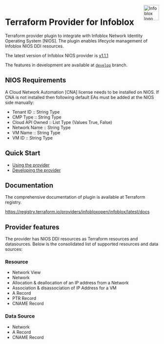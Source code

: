  <a href="https://www.infoblox.com">
    <img src="https://avatars.githubusercontent.com/u/8064882?s=400&u=3b245589302c409aff2ce2ba26d95e6df6cfe342&v=4" alt="Infoblox logo" title="Infoblox" align="right" height="50" />
</a> 
 
# Terraform Provider for Infoblox
Terraform provider plugin to integrate with Infoblox Network Identity Operating System [NIOS].
The plugin enables lifecycle management of Infoblox NIOS DDI resources.

The latest version of Infoblox NIOS provider is [v1.1.1](https://github.com/infobloxopen/terraform-provider-infoblox/releases/tag/v1.1.1)

The features in development are available at [`develop`](https://github.com/infobloxopen/terraform-provider-infoblox/tree/develop) branch.

## NIOS Requirements
A Cloud Network Automation [CNA] license needs to be installed on NIOS. If CNA is not installed then following default EAs must be added at the NIOS side manually:
   * Tenant ID :: String Type
   * CMP Type :: String Type
   * Cloud API Owned :: List Type (Values True, False)
   * Network Name :: String Type
   * VM Name :: String Type
   * VM ID :: String Type

## Quick Start
- [Using the provider](docs/USING.md)
- [Developing the provider](docs/DEVELOPMENT.md)

## Documentation
The comprehensive documentation of plugin is available at Terraform registry.

https://registry.terraform.io/providers/infobloxopen/infoblox/latest/docs

## Provider features
The provider has NIOS DDI resources as Terraform resources and datasources. Below is the consolidated list of supported resources and data sources:
### Resource
* Network View
* Network
* Allocation & deallocation of an IP address from a Network
* Association & disassociation of IP Address for a VM
* A Record
* PTR Record
* CNAME Record

### Data Source
* Network
* A Record
* CNAME Record
